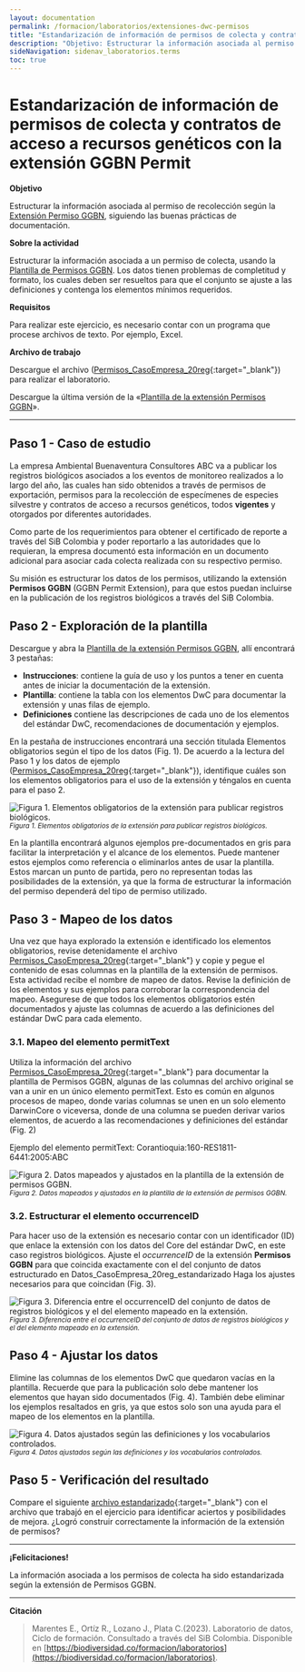 ```yaml
---
layout: documentation
permalink: /formacion/laboratorios/extensiones-dwc-permisos
title: "Estandarización de información de permisos de colecta y contratos de acceso a recursos genéticos con la extensión GGBN Permit"
description: "Objetivo: Estructurar la información asociada al permiso de recolección según la Extensión Permiso GGBN, siguiendo las buenas prácticas de documentación."
sideNavigation: sidenav_laboratorios.terms
toc: true
---
```


# Estandarización de información de permisos de colecta y contratos de acceso a recursos genéticos con la extensión GGBN Permit

**Objetivo**

Estructurar la información asociada al permiso de recolección según la [Extensión Permiso GGBN](https://biodiversidad.co/compartir/estandar-darwin-core/#permiso-ggbn), siguiendo las buenas prácticas de documentación.

**Sobre la actividad**

Estructurar la información asociada a un permiso de colecta, usando la [Plantilla de Permisos GGBN](https://biodiversidad.co/recursos/plantillas-dwc/#extensiones). Los datos tienen problemas de completitud y formato, los cuales deben ser resueltos para que el conjunto se ajuste a las definiciones y contenga los elementos mínimos requeridos.

**Requisitos** 

Para realizar este ejercicio, es necesario contar con un programa que procese archivos de texto. Por ejemplo, Excel.

**Archivo de trabajo**

Descargue el archivo ([Permisos_CasoEmpresa_20reg](https://docs.google.com/spreadsheets/d/1TJZfZJ-dWbxmy0zGrduTrZTSIYOPLrft/edit?usp=sharing&ouid=115826178704209548021&rtpof=true&sd=true){:target="_blank"}) para realizar el laboratorio.

Descargue la última versión de la «[Plantilla de la extensión Permisos GGBN](https://biodiversidad.co/recursos/plantillas-dwc/#extensiones)».


--------

## Paso 1 - Caso de estudio 

La empresa Ambiental Buenaventura Consultores ABC va a publicar los registros biológicos asociados a los eventos de monitoreo realizados a lo largo del año, las cuales han sido obtenidos a través de permisos de exportación, permisos para la recolección de especímenes de especies silvestre y contratos de acceso a recursos genéticos, todos **vigentes** y otorgados por diferentes autoridades. 

Como parte de los requerimientos para obtener el certificado de reporte a través del SiB Colombia y poder reportarlo a las autoridades que lo requieran, la empresa documentó esta información en un documento adicional para asociar cada colecta realizada con su respectivo permiso.

Su misión es estructurar los datos de los permisos, utilizando la extensión **Permisos GGBN** (GGBN Permit Extension), para que estos puedan incluirse en la publicación de los registros biológicos a través del SiB Colombia.

## Paso 2 - Exploración de la plantilla

Descargue y abra la [Plantilla de la extensión Permisos GGBN](https://biodiversidad.co/recursos/plantillas-dwc/#extensiones), allí encontrará 3 pestañas:

- **Instrucciones**: contiene la guía de uso y los puntos a tener en cuenta antes de iniciar la documentación de la extensión.
- **Plantilla**: contiene la tabla con los elementos DwC para documentar la extensión y unas filas de ejemplo.
- **Definiciones** contiene las descripciones de cada uno de los elementos del estándar DwC, recomendaciones de documentación y ejemplos.

En la pestaña de instrucciones encontrará una sección titulada Elementos obligatorios según el tipo de los datos (Fig. 1). De acuerdo a la lectura del Paso 1 y los datos de ejemplo ([Permisos_CasoEmpresa_20reg](https://docs.google.com/spreadsheets/d/1TJZfZJ-dWbxmy0zGrduTrZTSIYOPLrft/edit?usp=sharing&ouid=115826178704209548021&rtpof=true&sd=true){:target="_blank"}), identifique cuáles son los elementos obligatorios para el uso de la extensión y téngalos en cuenta para el paso 2. 

![Figura 1. Elementos obligatorios de la extensión para publicar registros biológicos.](https://raw.githubusercontent.com/gbif/hp-colombian-biodiversity/master/comunidad/formacion/laboratorios/Repositorio_Imagenes/Lab_extensiones-dwc-permisos/Fig1_C3Permisos_Obligatorios.png)
<sup>_Figura 1. Elementos obligatorios de la extensión para publicar registros biológicos._</sup>

En la plantilla encontrará algunos ejemplos pre-documentados en gris para facilitar la interpretación y el alcance de los elementos. Puede mantener estos ejemplos como referencia o eliminarlos antes de usar la plantilla. Estos marcan un punto de partida, pero no representan todas las posibilidades de la extensión, ya que la forma de estructurar la información del permiso dependerá del tipo de permiso utilizado.

## Paso 3 - Mapeo de los datos

Una vez que haya explorado la extensión e identificado los elementos obligatorios, revise detenidamente el archivo [Permisos_CasoEmpresa_20reg](https://docs.google.com/spreadsheets/d/1TJZfZJ-dWbxmy0zGrduTrZTSIYOPLrft/edit?usp=sharing&ouid=115826178704209548021&rtpof=true&sd=true){:target="_blank"} y copie y pegue el contenido de esas columnas en la plantilla de la extensión de permisos. Esta actividad recibe el nombre de mapeo de datos. Revise la definición de los elementos y sus ejemplos para corroborar la correspondencia del mapeo. Asegurese de que todos los elementos obligatorios estén documentados y ajuste las columnas de acuerdo a las definiciones del estándar DwC para cada elemento.

### 3.1. Mapeo del elemento permitText 

Utiliza la información del archivo [Permisos_CasoEmpresa_20reg](https://docs.google.com/spreadsheets/d/1TJZfZJ-dWbxmy0zGrduTrZTSIYOPLrft/edit?usp=sharing&ouid=115826178704209548021&rtpof=true&sd=true){:target="_blank"} para documentar la plantilla de Permisos GGBN, algunas de las columnas del archivo original se van a unir en un único elemento permitText. Esto es común en algunos procesos de mapeo, donde varias columnas se unen en un solo elemento DarwinCore o viceversa, donde de una columna se pueden derivar varios elementos, de acuerdo a las recomendaciones y definiciones del estándar (Fig. 2)

Ejemplo del elemento permitText: Corantioquia:160-RES1811-6441:2005:ABC

![Figura 2. Datos mapeados y ajustados en la plantilla de la extensión de permisos GGBN.](https://raw.githubusercontent.com/gbif/hp-colombian-biodiversity/master/comunidad/formacion/laboratorios/Repositorio_Imagenes/Lab_extensiones-dwc-permisos/Fig2_C3Permisos_Mapeo.png)
<sup>_Figura 2. Datos mapeados y ajustados en la plantilla de la extensión de permisos GGBN._</sup>

### 3.2. Estructurar el elemento occurrenceID

Para hacer uso de la extensión es necesario contar con un identificador (ID) que enlace la extensión con los datos del Core del estándar DwC, en este caso registros biológicos. Ajuste el _occurrenceID_ de la extensión **Permisos GGBN** para que coincida exactamente con el del conjunto de datos estructurado en Datos_CasoEmpresa_20reg_estandarizado
Haga los ajustes necesarios para que coincidan (Fig. 3).

![Figura 3. Diferencia entre el occurrenceID del conjunto de datos de registros biológicos y el del elemento mapeado en la extensión.](https://raw.githubusercontent.com/gbif/hp-colombian-biodiversity/master/comunidad/formacion/laboratorios/Repositorio_Imagenes/Lab_extensiones-dwc-permisos/Fig3_C3Permisos_Occurrence.png)
<sup>_Figura 3. Diferencia entre el occurrenceID del conjunto de datos de registros biológicos y el del elemento mapeado en la extensión._</sup>

## Paso 4 - Ajustar los datos

Elimine las columnas de los elementos DwC que quedaron vacías en la plantilla. Recuerde que para la publicación solo debe mantener los elementos que hayan sido documentados (Fig. 4). También debe eliminar los ejemplos resaltados en gris, ya que estos solo son una ayuda para el mapeo de los elementos en la plantilla.

![Figura 4. Datos ajustados según las definiciones y los vocabularios controlados.](https://raw.githubusercontent.com/gbif/hp-colombian-biodiversity/master/comunidad/formacion/laboratorios/Repositorio_Imagenes/Lab_extensiones-dwc-permisos/Fig4_C3Permisos_Resultados.png)
<sup>_Figura 4. Datos ajustados según las definiciones y los vocabularios controlados._</sup>

## Paso 5 - Verificación del resultado

Compare el siguiente [archivo estandarizado](https://docs.google.com/spreadsheets/d/1XVmqHsbVM20w-ubQIlPv6cEV2edIcR8C/edit?usp=sharing&ouid=115826178704209548021&rtpof=true&sd=true){:target="_blank"} con el archivo que trabajó en el ejercicio para identificar aciertos y posibilidades de mejora. ¿Logró construir correctamente la información de la extensión de permisos?


****
**¡Felicitaciones!**

La información asociada a los permisos de colecta ha sido estandarizada según la extensión de Permisos GGBN.

****

**Citación**

> Marentes E., Ortíz R., Lozano J., Plata C.(2023). Laboratorio de datos, Ciclo de formación. Consultado a través del SiB Colombia. Disponible en [https://biodiversidad.co/formacion/laboratorios](https://biodiversidad.co/formacion/laboratorios).
> 
